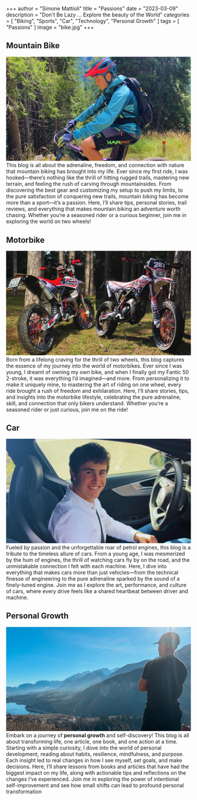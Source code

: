 +++
author = "Simone Mattioli"
title = "Passions"
date = "2023-03-09"
description = "Don't Be Lazy ... Explore the beauty of the World"
categories = [
    "Biking",
    "Sports",
    "Car",
    "Technology",
    "Personal Growth"
]
tags = [
    "Passions"
]
image = "bike.jpg"
+++

## Mountain Bike
![Me exploring the beauty of Rabbi Valley](mountainbike.jpg)
This blog is all about the adrenaline, freedom, and connection with nature that mountain biking has brought into my life. Ever since my first ride, I was hooked—there’s nothing like the thrill of hitting rugged trails, mastering new terrain, and feeling the rush of carving through mountainsides. From discovering the best gear and customizing my setup to push my limits, to the pure satisfaction of conquering new trails, mountain biking has become more than a sport—it’s a passion. Here, I’ll share tips, personal stories, trail reviews, and everything that makes mountain biking an adventure worth chasing. Whether you’re a seasoned rider or a curious beginner, join me in exploring the world on two wheels!

## Motorbike
![My Fantic 50 Motard](fantic.jpg)
Born from a lifelong craving for the thrill of two wheels, this blog captures the essence of my journey into the world of motorbikes. Ever since I was young, I dreamt of owning my own bike, and when I finally got my Fantic 50 2-stroke, it was everything I’d imagined—and more. From personalizing it to make it uniquely mine, to mastering the art of riding on one wheel, every ride brought a rush of freedom and exhilaration. Here, I’ll share stories, tips, and insights into the motorbike lifestyle, celebrating the pure adrenaline, skill, and connection that only bikers understand. Whether you’re a seasoned rider or just curious, join me on the ride!

## Car
![Driving around the Audi](audi.jpg)
Fueled by passion and the unforgettable roar of petrol engines, this blog is a tribute to the timeless allure of cars. From a young age, I was mesmerized by the hum of engines, the thrill of watching cars fly by on the road, and the unmistakable connection I felt with each machine. Here, I dive into everything that makes cars more than just vehicles—from the technical finesse of engineering to the pure adrenaline sparked by the sound of a finely-tuned engine. Join me as I explore the art, performance, and culture of cars, where every drive feels like a shared heartbeat between driver and machine.

## Personal Growth
![as](personalgrowth.jpg)
Embark on a journey of **personal growth** and self-discovery! This blog is all about transforming life, one article, one book, and one action at a time. Starting with a simple curiosity, I dove into the world of personal development, reading about habits, resilience, mindfulness, and purpose. Each insight led to real changes in how I see myself, set goals, and make decisions. Here, I’ll share lessons from books and articles that have had the biggest impact on my life, along with actionable tips and reflections on the changes I’ve experienced. Join me in exploring the power of intentional self-improvement and see how small shifts can lead to profound personal transformation